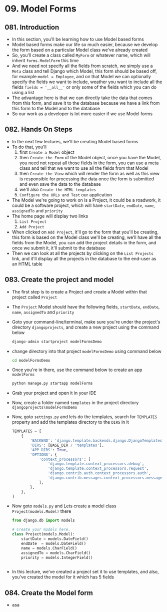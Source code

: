 # 09. Model Forms

## 081. Introduction

- In this section, you'll be learning how to use Model based forms
- Model based forms make our life so much easier, because we develop the form based on a particular Model class we've already created
- So, you'll create a class called `MyForm` or whatever name, which will inherit `forms.ModelForm` this time
- And we need not specify all the fields from scratch, we simply use a `Meta` class and tell Django which Model, this form should be based off, for example `model = Employee`, and on that Model we can optionally specify the fields we want to include, weather you want to include all the fields `fields = '__all__'` or only some of the fields which you can do using a list
- The advantage here is that we can directly take the data that comes from this form, and save it to the database because we have a link from this form to the  Model and to the database
- So our work as a developer is lot more easier if we use Model forms

## 082. Hands On Steps

- In the next few lectures, we'll be creating Model based forms
- To do that, you'll
  1. first `Create a Model` object
  2. then `Create the Form` of the Model object, once you have the Model, you need not repeat all those fields in the form, you can use a meta class and tell that we want to use all the fields from that Model
  3. then `Create the View` which will render the form as well as this view is responsible for processing the data once the form is submitted and even save the data to the database
  4. we'll also `Create the HTML templates`
  5. `Configure the URLs and Test` our application
- The Model we're going to work on is a Project, it could be a roadwork, it could be a software project, which will have `startDate`, `endDate`, `name`, `assignedTo` and `priority`
- The home page will display two links
  1. `List Project`
  2. `Add Project`
- When clicked on `Add Project`, it'll go to the form that you'll be creating, this form is based on the Model class we'll be creating, we'll have all the fields from the Model, you can add the project details in the form, and once we submit it, it'll submit to the database
- Then we can look at all the projects by clicking on the `List Projects` link, and it'll display all the projects in the database to the end-user as an HTML table

## 083. Create the project and model

- The first step is to create a Project and create a Model within that project called `Project`
- The `Project` Model should have the following fields, `startDate`, `endDate`, `name`, `assignedTo` and `priority`
- Goto your command-line/terminal, make sure you're under the project's directory `djangoprojects`, and create a new project using the command below

  ```bash
  django-admin startproject modelFormsDemo
  ```

- change directory into that project `modelFormsDemo` using command below

  ```bash
  cd modelFormsDemo
  ```

- Once you're in there, use the command below to create an app `modelForms`

  ```bash
  python manage.py startapp modelForms
  ```

- Grab your project and open it in your IDE
- Now, create a folder named `templates` in the project directory `djangoprojects\modelFormsDemo`
- Now, goto `settings.py` and lets do the templates, search for `TEMPLATES` property and add the templates directory to the `DIRS` in it

  ```python
  TEMPLATES = [
      {
          'BACKEND': 'django.template.backends.django.DjangoTemplates',
          'DIRS': [BASE_DIR / 'templates'],
          'APP_DIRS': True,
          'OPTIONS': {
              'context_processors': [
                  'django.template.context_processors.debug',
                  'django.template.context_processors.request',
                  'django.contrib.auth.context_processors.auth',
                  'django.contrib.messages.context_processors.messages',
              ],
          },
      },
  ]
  ```

- Now goto `models.py` and Lets create a model class `Project(models.Model)` there

  ```python
  from django.db import models

  # Create your models here.
  class Project(models.Model):
      startDate = models.DateField()
      endDate  = models.DateField()
      name = models.CharField()
      assignedTo = models.CharField()
      priority = models.IntegerField()
      
  ```

- In this lecture, we've created a project set it to use templates, and also, you've created the model for it which has 5 fields

## 084. Create the Model form

- asa
